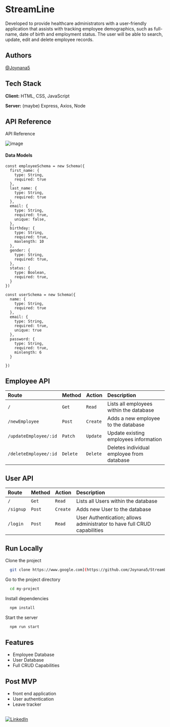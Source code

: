 # StreamLine

Developed to provide healthcare administrators with a user-friendly application that assists with tracking employee demographics, such as full-name, date of birth and employment status. The user will be able to search, update, edit and delete employee records.


## Authors

[@Joynana5](https://www.github.com/Joynana5)


## Tech Stack

**Client:** HTML, CSS, JavaScript

**Server:** (maybe) Express, Axios, Node


## API Reference
API Reference
 
![image](https://user-images.githubusercontent.com/114016876/220657244-ff8c035a-a05d-41bd-9abc-6946e0eaee4a.png)


#### Data Models

```
const employeeSchema = new Schema({
  first_name: {
    type: String,
    required: true
  },
  last_name: {
    type: String,
    required: true
  },
  email: {
    type: String,
    required: true,
    unique: false,
  },
  birthday: {
    type: String,
    required: true,
    maxlength: 10
  },
  gender: {
    type: String,
    required: true,
  },
  status: {
    type: Boolean,
    required: true,
  }
})

const userSchema = new Schema({
  name: {
    type: String,
    required: true
  },
  email: {
    type: String,
    required: true,
    unique: true
  },
  password: {
    type: String,
    required: true,
    minlength: 6
  }

})

```





## Employee API
| Route                   | Method    | Action              | Description                               |
| :--------               | :-------  | :--------------     | :------------------                       |
| `/`                     | `Get`     | `Read`              | Lists all employees within the database   |
| `/newEmployee`          | `Post`    | `Create`            | Adds a new employee to the database       |
| `/updateEmployee/:id`   | `Patch`   | `Update`            | Update existing employees information     |
| `/deleteEmployee/:id`   | `Delete`  | `Delete`            | Deletes individual employee from database |


## User API
| Route        | Method    | Action              | Description                               |
| :--------    | :-------  | :--------------     | :------------------                       |
| `/`          | `Get`     | `Read`              | Lists all Users within the database       |
| `/signup`    | `Post`    |  `Create`           | Adds new User to the database             |
| `/login`     | `Post`    | `Read`              | User Authentication; allows administrator to have full CRUD capabilities |




## Run Locally

Clone the project

```bash
  git clone https://www.google.com](https://github.com/Joynana5/StreamLine.git
```

Go to the project directory

```bash
  cd my-project
```

Install dependencies

```bash
  npm install
```

Start the server

```bash
  npm run start
```


## Features

- Employee Database
- User Database
- Full CRUD Capabilities

## Post MVP
- front end application
- User authentication
- Leave tracker


## 


[![LinkedIn](https://img.shields.io/badge/LinkedIn-%230077B5.svg?logo=linkedin&logoColor=white)](https://linkedin.com/in/www.linkedin.com/in/joynae-whitehurst) 
